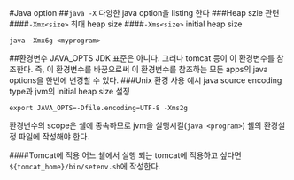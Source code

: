 #Java option
##`java -X`
다양한 java option을 listing 한다
###Heap szie 관련
####`-Xmx<size>`
최대 heap size
####`-Xms<size>`
initial heap size
```
java -Xmx6g <myprogram>
```
##환경변수 JAVA_OPTS
JDK 표준은 아니다. 그러나 tomcat 등이 이 환경변수를 참조한다. 즉, 이 환경변수를 바꿈으로써 이 환경변수를 참조하는 모든 apps의 java options을 한번에 변경할 수 있다.
###Unix 환경 사용 예시
java source encoding type과 jvm의 initial heap size 설정
```
export JAVA_OPTS=-Dfile.encoding=UTF-8 -Xms2g
```
환경변수의 scope은 쉘에 종속하므로 jvm을 실행시킬(`java <program>`) 쉘의 환경설정 파일에 작성해야 한다.

####Tomcat에 적용
어느 쉘에서 실행 되는 tomcat에 적용하고 싶다면 `${tomcat_home}/bin/setenv.sh`에 작성한다.